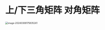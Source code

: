 # 上/下三角矩阵 对角矩阵

<img src="https://cvp.oss-cn-shanghai.aliyuncs.com/picgo/202403061758506.png" alt="image-20240306175835241" style="zoom:50%;" />
